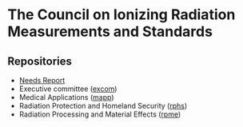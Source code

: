 # The Council on Ionizing Radiation Measurements and Standards

## Repositories

- [Needs Report](https://github.com/cirms-org/needs-report)
- Executive committee ([excom](https://github.com/cirms-org/excom))
- Medical Applications ([mapp](https://github.com/cirms-org/mapp))
- Radiation Protection and Homeland Security ([rphs](https://github.com/cirms-org/rphs))
- Radiation Processing and Material Effects ([rpme](https://github.com/cirms-org/rpme))
